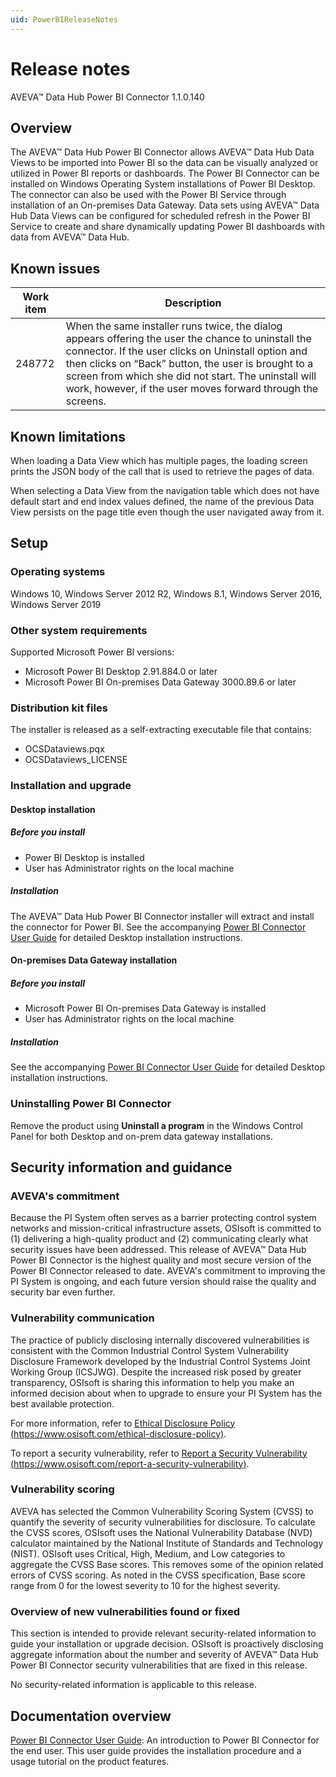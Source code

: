 ```yaml
---
uid: PowerBIReleaseNotes
---
```


# Release notes

AVEVA&trade; Data Hub Power BI Connector 1.1.0.140

## Overview

The AVEVA&trade; Data Hub Power BI Connector allows AVEVA&trade; Data Hub Data Views to be imported into Power BI so the data can be visually analyzed or utilized in Power BI reports or dashboards. The Power BI Connector can be installed on Windows Operating System installations of Power BI Desktop. The connector can also be used with the Power BI Service through installation of an On-premises Data Gateway. Data sets using AVEVA&trade; Data Hub Data Views can be configured for scheduled refresh in the Power BI Service to create and share dynamically updating Power BI dashboards with data from AVEVA&trade; Data Hub.

## Known issues

| Work item | Description |
|-----------|-------------|
| 248772    | When the same installer runs twice, the dialog appears offering the user the chance to uninstall the connector. If the user clicks on Uninstall option and then clicks on “Back” button, the user is brought to a screen from which she did not start. The uninstall will work, however, if the user moves forward through the screens. |

## Known limitations

When loading a Data View which has multiple pages, the loading screen prints the JSON body of the call that is used to retrieve the pages of data.

When selecting a Data View from the navigation table which does not have default start and end index values defined, the name of the previous Data View persists on the page title even though the user navigated away from it.

## Setup

### Operating systems

Windows 10, Windows Server 2012 R2, Windows 8.1, Windows Server 2016, Windows Server 2019

### Other system requirements

Supported Microsoft Power BI versions:

- Microsoft Power BI Desktop 2.91.884.0 or later
- Microsoft Power BI On-premises Data Gateway 3000.89.6 or later

### Distribution kit files

The installer is released as a self-extracting executable file that contains:

- OCSDataviews.pqx
- OCSDataviews_LICENSE

### Installation and upgrade

#### Desktop installation

##### Before you install

- Power BI Desktop is installed
- User has Administrator rights on the local machine

##### Installation

The AVEVA&trade; Data Hub Power BI Connector installer will extract and install the connector for Power BI. See the accompanying [Power BI Connector User Guide](https://docs.osisoft.com/bundle/ocs/page/visualize-data/power-bi-connector.html "Power BI Connector User Guide") for detailed Desktop installation instructions.

#### On-premises Data Gateway installation

##### Before you install

- Microsoft Power BI On-premises Data Gateway is installed
- User has Administrator rights on the local machine

##### Installation

See the accompanying [Power BI Connector User Guide](https://docs.osisoft.com/bundle/ocs/page/visualize-data/power-bi-connector.html "Power BI Connector User Guide") for detailed Desktop installation instructions.

### Uninstalling Power BI Connector

Remove the product using **Uninstall a program** in the Windows Control Panel for both Desktop and on-prem data gateway installations.

## Security information and guidance

### AVEVA's commitment

Because the PI System often serves as a barrier protecting control system networks and mission-critical infrastructure assets, OSIsoft is committed to (1) delivering a high-quality product and (2) communicating clearly what security issues have been addressed. This release of AVEVA&trade; Data Hub Power BI Connector is the highest quality and most secure version of the  Power BI Connector released to date. AVEVA's commitment to improving the PI System is ongoing, and each future version should raise the quality and security bar even further.

### Vulnerability communication

The practice of publicly disclosing internally discovered vulnerabilities is consistent with the Common Industrial Control System Vulnerability Disclosure Framework developed by the Industrial Control Systems Joint Working Group (ICSJWG). Despite the increased risk posed by greater transparency, OSIsoft is sharing this information to help you make an informed decision about when to upgrade to ensure your PI System has the best available protection.

For more information, refer to [Ethical Disclosure Policy (https://www.osisoft.com/ethical-disclosure-policy)](https://www.osisoft.com/ethical-disclosure-policy).

To report a security vulnerability, refer to [Report a Security Vulnerability (https://www.osisoft.com/report-a-security-vulnerability)](https://www.osisoft.com/report-a-security-vulnerability).

### Vulnerability scoring

AVEVA has selected the Common Vulnerability Scoring System (CVSS) to quantify the severity of security vulnerabilities for disclosure. To calculate the CVSS scores, OSIsoft uses the National Vulnerability Database (NVD) calculator maintained by the National Institute of Standards and Technology (NIST).  OSIsoft uses Critical, High, Medium, and Low categories to aggregate the CVSS Base scores. This removes some of the opinion related errors of CVSS scoring.  As noted in the CVSS specification, Base score range from 0 for the lowest severity to 10 for the highest severity.

### Overview of new vulnerabilities found or fixed

This section is intended to provide relevant security-related information to guide your installation or upgrade decision. OSIsoft is proactively disclosing aggregate information about the number and severity of AVEVA&trade; Data Hub Power BI Connector security vulnerabilities that are fixed in this release.

No security-related information is applicable to this release.

## Documentation overview

[Power BI Connector User Guide](https://docs.osisoft.com/bundle/ocs/page/visualize-data/power-bi-connector.html "Power BI Connector User Guide"): An introduction to Power BI Connector for the end user. This user guide provides the installation procedure and a usage tutorial on the product features.

